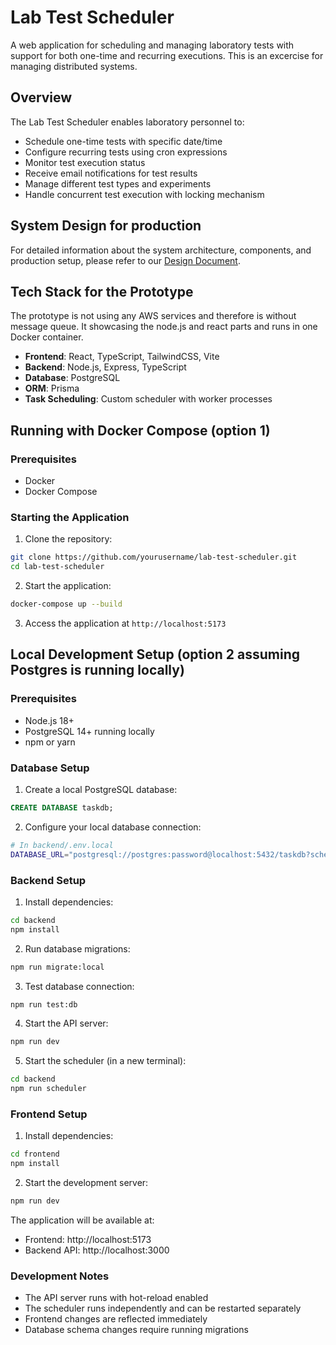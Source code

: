 # Lab Test Scheduler

A web application for scheduling and managing laboratory tests with support for both one-time and recurring executions. This is an excercise for managing distributed systems.

## Overview

The Lab Test Scheduler enables laboratory personnel to:

- Schedule one-time tests with specific date/time
- Configure recurring tests using cron expressions
- Monitor test execution status
- Receive email notifications for test results
- Manage different test types and experiments
- Handle concurrent test execution with locking mechanism

## System Design for production

For detailed information about the system architecture, components, and production setup, please refer to our [Design Document](docs/Design%20Document.pdf).

## Tech Stack for the Prototype

The prototype is not using any AWS services and therefore is without message queue. It showcasing the node.js and react parts and runs in one Docker container.

- **Frontend**: React, TypeScript, TailwindCSS, Vite
- **Backend**: Node.js, Express, TypeScript
- **Database**: PostgreSQL
- **ORM**: Prisma
- **Task Scheduling**: Custom scheduler with worker processes

## Running with Docker Compose (option 1)

### Prerequisites

- Docker
- Docker Compose

### Starting the Application

1. Clone the repository:

```bash
git clone https://github.com/yourusername/lab-test-scheduler.git
cd lab-test-scheduler
```

2. Start the application:

```bash
docker-compose up --build
```

3. Access the application at `http://localhost:5173`

## Local Development Setup (option 2 assuming Postgres is running locally)

### Prerequisites

- Node.js 18+
- PostgreSQL 14+ running locally
- npm or yarn

### Database Setup

1. Create a local PostgreSQL database:

```sql
CREATE DATABASE taskdb;
```

2. Configure your local database connection:

```bash
# In backend/.env.local
DATABASE_URL="postgresql://postgres:password@localhost:5432/taskdb?schema=public"
```

### Backend Setup

1. Install dependencies:

```bash
cd backend
npm install
```

2. Run database migrations:

```bash
npm run migrate:local
```

3. Test database connection:

```bash
npm run test:db
```

4. Start the API server:

```bash
npm run dev
```

5. Start the scheduler (in a new terminal):

```bash
cd backend
npm run scheduler
```

### Frontend Setup

1. Install dependencies:

```bash
cd frontend
npm install
```

2. Start the development server:

```bash
npm run dev
```

The application will be available at:

- Frontend: http://localhost:5173
- Backend API: http://localhost:3000

### Development Notes

- The API server runs with hot-reload enabled
- The scheduler runs independently and can be restarted separately
- Frontend changes are reflected immediately
- Database schema changes require running migrations
